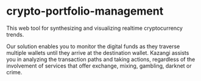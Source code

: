 # crypto-portfolio-management

This web tool for synthesizing and visualizing realtime cryptocurrency trends.

Our solution enables you to monitor the digital funds as they traverse multiple wallets until they arrive at the destination wallet. Kazangi assists you in analyzing the transaction paths and taking actions, regardless of the involvement of services that offer exchange, mixing, gambling, darknet or crime.
